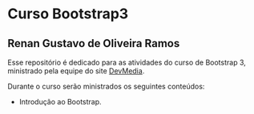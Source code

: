 # Curso Bootstrap3

## Renan Gustavo de Oliveira Ramos

Esse repositório é dedicado para as atividades do curso de Bootstrap 3, ministrado pela equipe do site [DevMedia](http://www.devmedia.com.br/).

Durante o curso serão ministrados os seguintes conteúdos:
* Introdução ao Bootstrap.